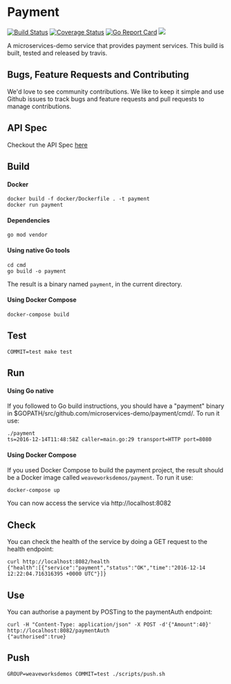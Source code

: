 # Payment
[![Build Status](https://travis-ci.org/microservices-demo/payment.svg?branch=master)](https://travis-ci.org/microservices-demo/payment)
[![Coverage Status](https://coveralls.io/repos/github/microservices-demo/payment/badge.svg?branch=master)](https://coveralls.io/github/microservices-demo/payment?branch=master)
[![Go Report Card](https://goreportcard.com/badge/github.com/microservices-demo/user)](https://goreportcard.com/report/github.com/microservices-demo/user)
[![](https://images.microbadger.com/badges/image/weaveworksdemos/payment.svg)](http://microbadger.com/images/weaveworksdemos/payment "Get your own image badge on microbadger.com")

A microservices-demo service that provides payment services.
This build is built, tested and released by travis.

## Bugs, Feature Requests and Contributing
We'd love to see community contributions. We like to keep it simple and use Github issues to track bugs and feature requests and pull requests to manage contributions.

## API Spec

Checkout the API Spec [here](http://microservices-demo.github.io/api/index?url=https://raw.githubusercontent.com/microservices-demo/payment/master/api-spec/payment.json)

## Build

#### Docker

```shell script
docker build -f docker/Dockerfile . -t payment
docker run payment
```

#### Dependencies
```
go mod vendor
```

#### Using native Go tools
```
cd cmd
go build -o payment
```

The result is a binary named `payment`, in the current directory.

#### Using Docker Compose
`docker-compose build`

## Test
`COMMIT=test make test`

## Run 

#### Using Go native

If you followed to Go build instructions, you should have a "payment" binary in $GOPATH/src/github.com/microservices-demo/payment/cmd/.
To run it use:
```
./payment
ts=2016-12-14T11:48:58Z caller=main.go:29 transport=HTTP port=8080
```

#### Using Docker Compose

If you used Docker Compose to build the payment project, the result should be a Docker image called `weaveworksdemos/payment`.
To run it use:
```
docker-compose up
```

You can now access the service via http://localhost:8082

## Check

You can check the health of the service by doing a GET request to the health endpoint:

```
curl http://localhost:8082/health
{"health":[{"service":"payment","status":"OK","time":"2016-12-14 12:22:04.716316395 +0000 UTC"}]}
```

## Use

You can authorise a payment by POSTing to the paymentAuth endpoint:

```
curl -H "Content-Type: application/json" -X POST -d'{"Amount":40}'  http://localhost:8082/paymentAuth
{"authorised":true}
```

## Push
`GROUP=weaveworksdemos COMMIT=test ./scripts/push.sh`
